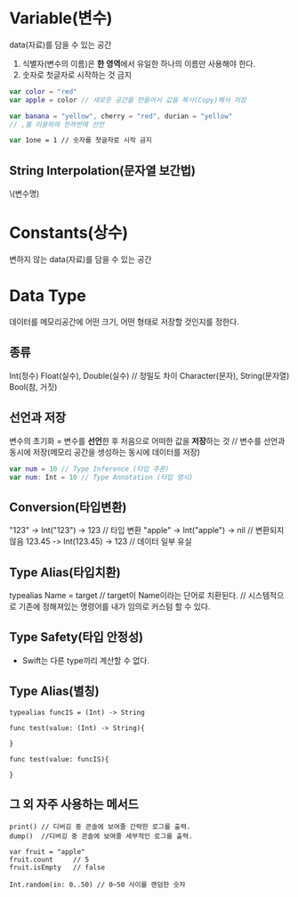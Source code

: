 # Variable(변수)
data(자료)를 담을 수 있는 공간
1. 식별자(변수의 이름)은 **한 영역**에서 유일한 하나의 이름만 사용해야 한다.
2. 숫자로 첫글자로 시작하는 것 금지

```swift
var color = "red"
var apple = color // 새로운 공간을 만들어서 값을 복사(Copy)해서 저장

var banana = "yellow", cherry = "red", durian = "yellow"
// ,를 이용하여 한꺼번에 선언 

var 1one = 1 // 숫자를 첫글자로 시작 금지
```

## String Interpolation(문자열 보간법)
\\(변수명)

# Constants(상수)
변하지 않는 data(자료)를 담을 수 있는 공간

# Data Type
데이터를 메모리공간에 어떤 크기, 어떤 형태로 저장할 것인지를 정한다.

## 종류
Int(정수)
Float(실수), Double(실수) // 정밀도 차이
Character(문자), String(문자열)
Bool(참, 거짓)

## 선언과 저장
변수의 초기화 = 변수를 **선언**한 후 처음으로 어떠한 값을 **저장**하는 것
// 변수를 선언과 동시에 저장(메모리 공간을 생성하는 동시에 데이터를 저장)

```swift
var num = 10 // Type Inference (타입 추론)
var num: Int = 10 // Type Annotation (타입 명시)
```

## Conversion(타입변환)
"123" -> Int("123") -> 123 // 타입 변환
"apple" -> Int("apple") -> nil // 변환되지 않음
123.45 -> Int(123.45) -> 123 // 데이터 일부 유실

## Type Alias(타입치환)
typealias Name = target
// target이 Name이라는 단어로 치환된다.
// 시스템적으로 기존에 정해져있는 명령어를 내가 임의로 커스텀 할 수 있다.

## Type Safety(타입 안정성)
- Swift는 다른 type끼리 계산할 수 없다.

## Type Alias(별칭)
```
typealias funcIS = (Int) -> String

func test(value: (Int) -> String){

}

func test(value: funcIS){

}

``` 

## 그 외 자주 사용하는 메서드
```
print() // 디버깅 중 콘솔에 보여줄 간략한 로그를 출력.
dump()  //디버깅 중 콘솔에 보여줄 세부적인 로그를 출력.

var fruit = "apple"
fruit.count     // 5
fruit.isEmpty   // false

Int.random(in: 0..50) // 0~50 사이를 랜덤한 숫자  
```
